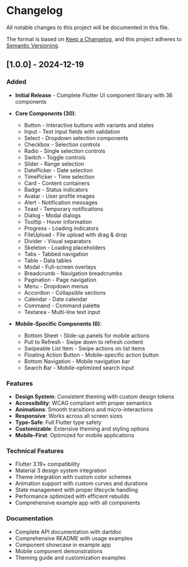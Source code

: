 # Changelog

All notable changes to this project will be documented in this file.

The format is based on [Keep a Changelog](https://keepachangelog.com/en/1.0.0/),
and this project adheres to [Semantic Versioning](https://semver.org/spec/v2.0.0.html).

## [1.0.0] - 2024-12-19

### Added

- **Initial Release** - Complete Flutter UI component library with 36 components
- **Core Components (30)**:

  - Button - Interactive buttons with variants and states
  - Input - Text input fields with validation
  - Select - Dropdown selection components
  - Checkbox - Selection controls
  - Radio - Single selection controls
  - Switch - Toggle controls
  - Slider - Range selection
  - DatePicker - Date selection
  - TimePicker - Time selection
  - Card - Content containers
  - Badge - Status indicators
  - Avatar - User profile images
  - Alert - Notification messages
  - Toast - Temporary notifications
  - Dialog - Modal dialogs
  - Tooltip - Hover information
  - Progress - Loading indicators
  - FileUpload - File upload with drag & drop
  - Divider - Visual separators
  - Skeleton - Loading placeholders
  - Tabs - Tabbed navigation
  - Table - Data tables
  - Modal - Full-screen overlays
  - Breadcrumb - Navigation breadcrumbs
  - Pagination - Page navigation
  - Menu - Dropdown menus
  - Accordion - Collapsible sections
  - Calendar - Date calendar
  - Command - Command palette
  - Textarea - Multi-line text input

- **Mobile-Specific Components (6)**:
  - Bottom Sheet - Slide-up panels for mobile actions
  - Pull to Refresh - Swipe down to refresh content
  - Swipeable List Item - Swipe actions on list items
  - Floating Action Button - Mobile-specific action button
  - Bottom Navigation - Mobile navigation bar
  - Search Bar - Mobile-optimized search input

### Features

- **Design System**: Consistent theming with custom design tokens
- **Accessibility**: WCAG compliant with proper semantics
- **Animations**: Smooth transitions and micro-interactions
- **Responsive**: Works across all screen sizes
- **Type-Safe**: Full Flutter type safety
- **Customizable**: Extensive theming and styling options
- **Mobile-First**: Optimized for mobile applications

### Technical Features

- Flutter 3.19+ compatibility
- Material 3 design system integration
- Theme integration with custom color schemes
- Animation support with custom curves and durations
- State management with proper lifecycle handling
- Performance optimized with efficient rebuilds
- Comprehensive example app with all components

### Documentation

- Complete API documentation with dartdoc
- Comprehensive README with usage examples
- Component showcase in example app
- Mobile component demonstrations
- Theming guide and customization examples
